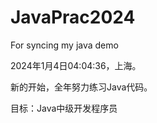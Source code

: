 # JavaPrac2024
For syncing my java demo 



2024年1月4日04:04:36，上海。


新的开始，全年努力练习Java代码。


目标：Java中级开发程序员
